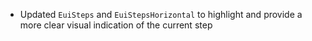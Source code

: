 - Updated `EuiSteps` and `EuiStepsHorizontal` to highlight and provide a more clear visual indication of the current step